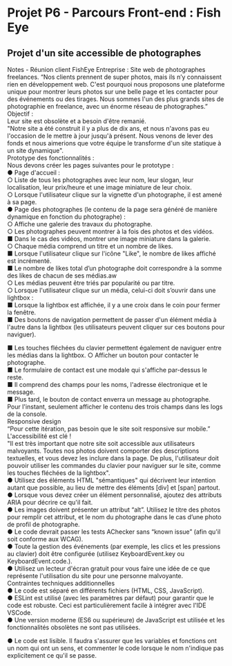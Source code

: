 # Projet P6 - Parcours Front-end : Fish Eye

## Projet d'un site accessible de photographes

 Notes - Réunion client FishEye
Entreprise :
Site web de photographes freelances.
“Nos clients prennent de super photos, mais ils n’y connaissent rien en développement web. C'est pourquoi nous proposons une plateforme unique pour montrer leurs photos sur une belle page et les contacter pour des événements ou des tirages. Nous sommes l'un des plus grands sites de photographie en freelance, avec un énorme réseau de photographes.”  
Objectif :  
Leur site est obsolète et a besoin d'être remanié.  
"Notre site a été construit il y a plus de dix ans, et nous n'avons pas eu l'occasion de le mettre à jour jusqu'à présent. Nous venons de lever des fonds et nous aimerions que votre équipe le transforme d'un site statique à un site dynamique".  
Prototype des fonctionnalités :  
Nous devons créer les pages suivantes pour le prototype :  
● Page d'accueil :  
○ Liste de tous les photographes avec leur nom, leur slogan, leur localisation, leur prix/heure et une image miniature de leur choix.  
○ Lorsque l'utilisateur clique sur la vignette d'un photographe, il est
amené à sa page.  
● Page des photographes (le contenu de la page sera généré de manière
dynamique en fonction du photographe) :  
○ Affiche une galerie des travaux du photographe.  
○ Les photographes peuvent montrer à la fois des photos et des vidéos.  
■ Dans le cas des vidéos, montrer une image miniature dans la galerie.  
○ Chaque média comprend un titre et un nombre de likes.  
■ Lorsque l'utilisateur clique sur l'icône "Like", le nombre de likes
affiché est incrémenté.  
■ Le nombre de likes total d’un photographe doit correspondre à la
somme des likes de chacun de ses médias.aw  
○ Les médias peuvent être triés par popularité ou par titre.  
○ Lorsque l'utilisateur clique sur un média, celui-ci doit s’ouvrir dans une
lightbox :  
■ Lorsque la lightbox est affichée, il y a une croix dans le coin pour
fermer la fenêtre.  
■ Des boutons de navigation permettent de passer d'un élément
média à l'autre dans la lightbox (les utilisateurs peuvent cliquer sur ces boutons pour naviguer).  

 ■ Les touches fléchées du clavier permettent également de naviguer entre les médias dans la lightbox.
○ Afficher un bouton pour contacter le photographe.  
■ Le formulaire de contact est une modale qui s'affiche par-dessus
le reste.  
■ Il comprend des champs pour les noms, l'adresse électronique et
le message.  
■ Plus tard, le bouton de contact enverra un message au
photographe.   Pour l'instant, seulement afficher le contenu des trois champs dans les logs de la console.  
Responsive design  
“Pour cette itération, pas besoin que le site soit responsive sur mobile.”  
L'accessibilité est clé !  
"Il est très important que notre site soit accessible aux utilisateurs malvoyants. Toutes nos photos doivent comporter des descriptions textuelles, et vous devez les inclure dans la page. De plus, l'utilisateur doit pouvoir utiliser les commandes du clavier pour naviguer sur le site, comme les touches fléchées de la lightbox".  
● Utilisez des éléments HTML "sémantiques" qui décrivent leur intention autant que possible, au lieu de mettre des éléments [div] et [span] partout.  
● Lorsque vous devez créer un élément personnalisé, ajoutez des attributs ARIA pour décrire ce qu'il fait.  
● Les images doivent présenter un attribut “alt”. Utilisez le titre des photos pour remplir cet attribut, et le nom du photographe dans le cas d’une photo de profil de photographe.  
● Le code devrait passer les tests AChecker sans “known issue” (afin qu'il soit conforme aux WCAG).  
● Toute la gestion des événements (par exemple, les clics et les pressions au clavier) doit être configurée (utilisez KeyboardEvent.key ou KeyboardEvent.code.).  
● Utilisez un lecteur d'écran gratuit pour vous faire une idée de ce que représente l'utilisation du site pour une personne malvoyante.  
Contraintes techniques additionnelles  
● Le code est séparé en différents fichiers (HTML, CSS, JavaScript).  
● ESLint est utilisé (avec les paramètres par défaut) pour garantir que le
code est robuste. Ceci est particulièrement facile à intégrer avec l'IDE
VSCode.  
● Une version moderne (ES6 ou supérieure) de JavaScript est utilisée et
les fonctionnalités obsolètes ne sont pas utilisées.  
     
 ● Le code est lisible. Il faudra s'assurer que les variables et fonctions ont un nom qui ont un sens, et commenter le code lorsque le nom n'indique pas explicitement ce qu'il se passe.  



